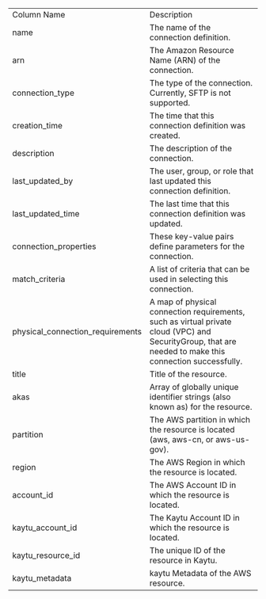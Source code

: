 <table>
	<tr><td>Column Name</td><td>Description</td></tr>
	<tr><td>name</td><td>The name of the connection definition.</td></tr>
	<tr><td>arn</td><td>The Amazon Resource Name (ARN) of the connection.</td></tr>
	<tr><td>connection_type</td><td>The type of the connection. Currently, SFTP is not supported.</td></tr>
	<tr><td>creation_time</td><td>The time that this connection definition was created.</td></tr>
	<tr><td>description</td><td>The description of the connection.</td></tr>
	<tr><td>last_updated_by</td><td>The user, group, or role that last updated this connection definition.</td></tr>
	<tr><td>last_updated_time</td><td>The last time that this connection definition was updated.</td></tr>
	<tr><td>connection_properties</td><td>These key-value pairs define parameters for the connection.</td></tr>
	<tr><td>match_criteria</td><td>A list of criteria that can be used in selecting this connection.</td></tr>
	<tr><td>physical_connection_requirements</td><td>A map of physical connection requirements, such as virtual private cloud (VPC) and SecurityGroup, that are needed to make this connection successfully.</td></tr>
	<tr><td>title</td><td>Title of the resource.</td></tr>
	<tr><td>akas</td><td>Array of globally unique identifier strings (also known as) for the resource.</td></tr>
	<tr><td>partition</td><td>The AWS partition in which the resource is located (aws, aws-cn, or aws-us-gov).</td></tr>
	<tr><td>region</td><td>The AWS Region in which the resource is located.</td></tr>
	<tr><td>account_id</td><td>The AWS Account ID in which the resource is located.</td></tr>
	<tr><td>kaytu_account_id</td><td>The Kaytu Account ID in which the resource is located.</td></tr>
	<tr><td>kaytu_resource_id</td><td>The unique ID of the resource in Kaytu.</td></tr>
	<tr><td>kaytu_metadata</td><td>kaytu Metadata of the AWS resource.</td></tr>
</table>